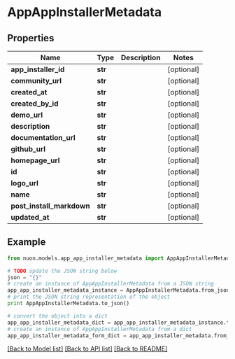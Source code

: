 # AppAppInstallerMetadata


## Properties

Name | Type | Description | Notes
------------ | ------------- | ------------- | -------------
**app_installer_id** | **str** |  | [optional] 
**community_url** | **str** |  | [optional] 
**created_at** | **str** |  | [optional] 
**created_by_id** | **str** |  | [optional] 
**demo_url** | **str** |  | [optional] 
**description** | **str** |  | [optional] 
**documentation_url** | **str** |  | [optional] 
**github_url** | **str** |  | [optional] 
**homepage_url** | **str** |  | [optional] 
**id** | **str** |  | [optional] 
**logo_url** | **str** |  | [optional] 
**name** | **str** |  | [optional] 
**post_install_markdown** | **str** |  | [optional] 
**updated_at** | **str** |  | [optional] 

## Example

```python
from nuon.models.app_app_installer_metadata import AppAppInstallerMetadata

# TODO update the JSON string below
json = "{}"
# create an instance of AppAppInstallerMetadata from a JSON string
app_app_installer_metadata_instance = AppAppInstallerMetadata.from_json(json)
# print the JSON string representation of the object
print AppAppInstallerMetadata.to_json()

# convert the object into a dict
app_app_installer_metadata_dict = app_app_installer_metadata_instance.to_dict()
# create an instance of AppAppInstallerMetadata from a dict
app_app_installer_metadata_form_dict = app_app_installer_metadata.from_dict(app_app_installer_metadata_dict)
```
[[Back to Model list]](../README.md#documentation-for-models) [[Back to API list]](../README.md#documentation-for-api-endpoints) [[Back to README]](../README.md)


